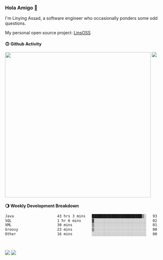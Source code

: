 ### Hola Amigo 🤣   

I'm Linying Assad, a software engineer who occasionally ponders some odd questions.  

My personal open source project: [LinsOSS](https://github.com/linsoss)
 
#### 🙃 Github Activity 
<div>
  <img src="https://github-readme-stats.vercel.app/api?username=al-assad&show_icons=true" align="top" style="display: inline-block;" width="480"/>
  <img src="https://github-readme-stats.vercel.app/api/top-langs/?username=al-assad&hide=css,html&langs_count=8&layout=compact" align="top" style="display: inline-block;"/>
</div>

#### 🌖 Weekly Development Breakdown
<!--START_SECTION:waka-->

```txt
Java                    43 hrs 3 mins   ███████████████████████▒░   93.74 %
SQL                     1 hr 6 mins     ▓░░░░░░░░░░░░░░░░░░░░░░░░   02.41 %
XML                     30 mins         ▒░░░░░░░░░░░░░░░░░░░░░░░░   01.10 %
Groovy                  23 mins         ▒░░░░░░░░░░░░░░░░░░░░░░░░   00.84 %
Other                   16 mins         ░░░░░░░░░░░░░░░░░░░░░░░░░   00.60 %
```

<!--END_SECTION:waka-->

<br>

<a href="https://twitter.com/assad_lin"><img src="https://img.shields.io/badge/Twitter-@assad__lin-blue?style=flat&logo=twitter" /></a>
<a href="https://al-assad.github.io"><img src="https://img.shields.io/badge/Blogs-Linying_Assad's_Blog-yellow?style=flat&logo=github" /></a>

